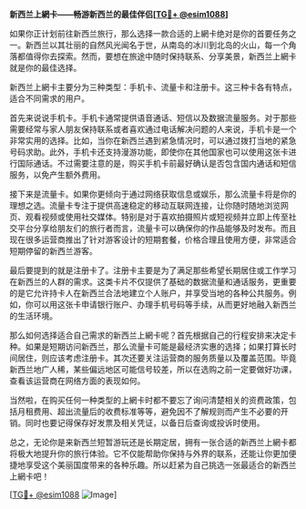 **新西兰上網卡——畅游新西兰的最佳伴侣[[TG💪+ @esim1088](https://t.me/s/esim1088)]**

如果你正计划前往新西兰旅行，那么选择一款合适的上網卡绝对是你的首要任务之一。新西兰以其壮丽的自然风光闻名于世，从南岛的冰川到北岛的火山，每一个角落都值得你去探索。然而，要想在旅途中随时保持联系、分享美景，新西兰上網卡就是你的最佳选择。

新西兰上網卡主要分为三种类型：手机卡、流量卡和注册卡。这三种卡各有特点，适合不同需求的用户。

首先来说说手机卡。手机卡通常提供语音通话、短信以及数据流量服务。对于那些需要经常与家人朋友保持联系或者喜欢通过电话解决问题的人来说，手机卡是一个非常实用的选择。比如，当你在新西兰遇到紧急情况时，可以通过拨打当地的紧急号码求助。此外，手机卡还支持漫游功能，即使你在其他国家也可以使用这张卡进行国际通话。不过需要注意的是，购买手机卡前最好确认是否包含国内通话和短信服务，以免产生额外费用。

接下来是流量卡。如果你更倾向于通过网络获取信息或娱乐，那么流量卡将是你的理想之选。流量卡专注于提供高速稳定的移动互联网连接，让你随时随地浏览网页、观看视频或使用社交媒体。特别是对于喜欢拍摄照片或短视频并立即上传至社交平台分享给朋友们的旅行者而言，流量卡可以确保你的作品能够及时发布。而且现在很多运营商推出了针对游客设计的短期套餐，价格合理且使用方便，非常适合短期停留的新西兰游客。

最后要提到的就是注册卡了。注册卡主要是为了满足那些希望长期居住或工作学习在新西兰的人群的需求。这类卡片不仅提供了基础的数据流量和通话服务，更重要的是它允许持卡人在新西兰合法地建立个人账户，并享受当地的各种公共服务。例如，你可以用这张卡申请银行账户、办理手机号码等手续，从而更好地融入新西兰的生活环境。

那么如何选择适合自己需求的新西兰上網卡呢？首先根据自己的行程安排来决定卡种。如果是短期访问新西兰，那么流量卡可能是最经济实惠的选择；如果打算长时间居住，则应该考虑注册卡。其次还要关注运营商的服务质量以及覆盖范围。毕竟新西兰地广人稀，某些偏远地区可能信号较差，所以在选购之前一定要做好功课，查看该运营商在网络方面的表现如何。

当然啦，在购买任何一种类型的上網卡时都不要忘了询问清楚相关的资费政策，包括月租费用、超出流量后的收费标准等等，避免因不了解规则而产生不必要的开销。同时也要记得保存好发票及相关凭证，以备日后查询或投诉时使用。

总之，无论你是来新西兰短暂游玩还是长期定居，拥有一张合适的新西兰上網卡都将极大地提升你的旅行体验。它不仅能帮助你保持与外界的联系，还能让你更加便捷地享受这个美丽国度带来的各种乐趣。所以赶紧为自己挑选一张最适合的新西兰上網卡吧！

[[TG💪+ @esim1088](https://t.me/s/esim1088) ![Image](https://i.postimg.cc/4NQfJmqS/Snipaste-2025-05-13-00-14-12.png)]